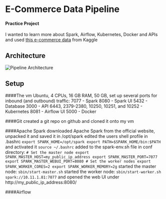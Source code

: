# E-Commerce Data Pipeline

#### Practice Project
I wanted to learn more about Spark, Airflow, Kubernetes, Docker and APIs and used [this e-commerce data](https://www.kaggle.com/datasets/carrie1/ecommerce-data) from Kaggle

## Architecture 
![Pipeline Architecture](https://github.com/Jeahy/e-commerce_data_pipeline/blob/main/images/architecture.png)

## Setup

####The vm
   Ubuntu, 4 CPUs, 16 GB RAM, 50 GB,
   set up several ports for inbound (and outbound) traffic:
   7077 - Spark
   8080 - Spark UI
   5432 - Database
   3000 - API
   6443, 2379-2380, 10250, 10251, and 10252 - Kubernetes
   8081 - Airflow UI
   5000 - Docker
   
####Git
   created a git repo on github and cloned it onto my vm
   
####Apache Spark
   downloaded Apache Spark from the official website, unpacked it and saved it in /opt/spark
   edited the users shell profile in .bashrc
     ```
     export SPARK_HOME=/opt/spark
     export PATH=$SPARK_HOME/bin:$PATH
     ```
   and activated it
     ```
     source ~/.bashrc
     ```
   added to the spark-env.sh file in conf directory:
     ```
     # Set the master node
    export SPARK_MASTER_HOST=my_public_ip_address
    export SPARK_MASTER_PORT=7077
    export SPARK_MASTER_WEBUI_PORT=8080
    # Set the worker nodes
    export SPARK_WORKER_CORES=2
    export SPARK_WORKER_MEMORY=2g
     ```
   started the master node:
     ```
     sbin/start-master.sh
     ```
   started the worker node:
     ```
     sbin/start-worker.sh spark://10.11.1.81:7077
     ```
and opened the web UI under http://my_public_ip_address:8080/

####Airflow
